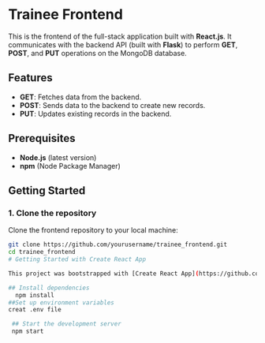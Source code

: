 

# Trainee Frontend

This is the frontend of the full-stack application built with **React.js**. It communicates with the backend API (built with **Flask**) to perform **GET**, **POST**, and **PUT** operations on the MongoDB database.

## Features

- **GET**: Fetches data from the backend.
- **POST**: Sends data to the backend to create new records.
- **PUT**: Updates existing records in the backend.

## Prerequisites

- **Node.js** (latest version)
- **npm** (Node Package Manager)

## Getting Started

### 1. Clone the repository

Clone the frontend repository to your local machine:

```bash
git clone https://github.com/yourusername/trainee_frontend.git
cd trainee_frontend
# Getting Started with Create React App

This project was bootstrapped with [Create React App](https://github.com/facebook/create-react-app).

## Install dependencies
  npm install
##Set up environment variables
creat .env file

 ## Start the development server
 npm start